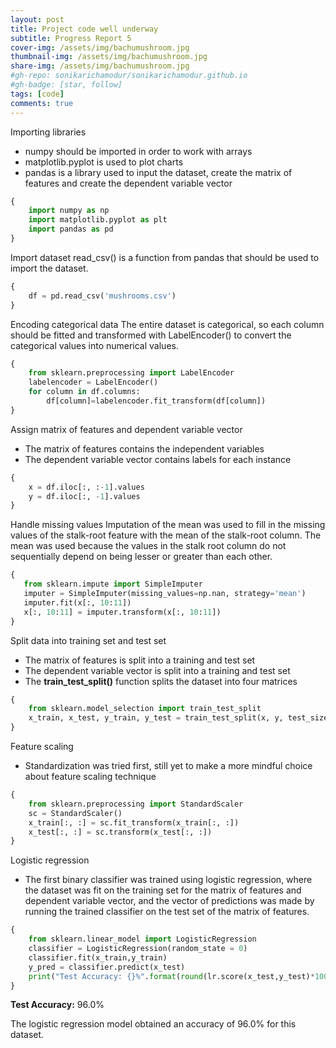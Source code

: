 ```yaml
---
layout: post
title: Project code well underway
subtitle: Progress Report 5
cover-img: /assets/img/bachumushroom.jpg
thumbnail-img: /assets/img/bachumushroom.jpg
share-img: /assets/img/bachumushroom.jpg
#gh-repo: sonikarichamodur/sonikarichamodur.github.io
#gh-badge: [star, follow]
tags: [code]
comments: true
---
```

Importing libraries
- numpy should be imported in order to work with arrays
- matplotlib.pyplot is used to plot charts
- pandas is a library used to input the dataset, create the matrix of features and create the dependent variable vector
```python
{
    import numpy as np
    import matplotlib.pyplot as plt
    import pandas as pd
}
```
Import dataset
read_csv() is a function from pandas that should be used to import the dataset.
```python
{
    df = pd.read_csv('mushrooms.csv')
}
```
Encoding categorical data
The entire dataset is categorical, so each column should be fitted and transformed with LabelEncoder() to convert the categorical values into numerical values.
```python
{
    from sklearn.preprocessing import LabelEncoder
    labelencoder = LabelEncoder()
    for column in df.columns:
        df[column]=labelencoder.fit_transform(df[column])
}
```
Assign matrix of features and dependent variable vector
- The matrix of features contains the independent variables
- The dependent variable vector contains labels for each instance
```python
{
    x = df.iloc[:, :-1].values
    y = df.iloc[:, -1].values
}
```
Handle missing values
Imputation of the mean was used to fill in the missing values of the stalk-root feature with the mean of the stalk-root column. The mean was used because the values in the stalk root column do not sequentially depend on being lesser or greater than each other. 
```python
{
   from sklearn.impute import SimpleImputer
   imputer = SimpleImputer(missing_values=np.nan, strategy='mean')
   imputer.fit(x[:, 10:11])
   x[:, 10:11] = imputer.transform(x[:, 10:11])
}
```
Split data into training set and test set
- The matrix of features is split into a training and test set
- The dependent variable vector is split into a training and test set
- The <b>train_test_split()</b> function splits the dataset into four matrices
```python
{
    from sklearn.model_selection import train_test_split
    x_train, x_test, y_train, y_test = train_test_split(x, y, test_size = 0.2, random_state = 1)
}
```
Feature scaling
- Standardization was tried first, still yet to make a more mindful choice about feature scaling technique
```python
{
    from sklearn.preprocessing import StandardScaler
    sc = StandardScaler()
    x_train[:, :] = sc.fit_transform(x_train[:, :])
    x_test[:, :] = sc.transform(x_test[:, :])
}
```
Logistic regression
- The first binary classifier was trained using logistic regression, where the dataset was fit on the training set for the matrix of features and dependent variable vector, and the vector of predictions was made by running the trained classifier on the test set of the matrix of features.
```python
{
    from sklearn.linear_model import LogisticRegression
    classifier = LogisticRegression(random_state = 0)
    classifier.fit(x_train,y_train)
    y_pred = classifier.predict(x_test)
    print("Test Accuracy: {}%".format(round(lr.score(x_test,y_test)*100,2)))
}
```
<b>Test Accuracy:</b> 96.0%

The logistic regression model obtained an accuracy of 96.0% for this dataset. 
